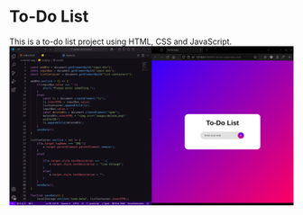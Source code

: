# To-Do List
 This is a to-do list project using HTML, CSS and JavaScript.
![alt text](images/Screenshot.png)
